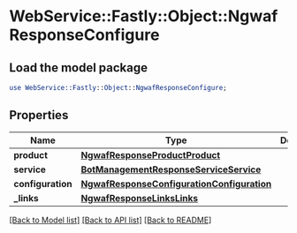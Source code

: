 # WebService::Fastly::Object::NgwafResponseConfigure

## Load the model package
```perl
use WebService::Fastly::Object::NgwafResponseConfigure;
```

## Properties
Name | Type | Description | Notes
------------ | ------------- | ------------- | -------------
**product** | [**NgwafResponseProductProduct**](NgwafResponseProductProduct.md) |  | [optional] 
**service** | [**BotManagementResponseServiceService**](BotManagementResponseServiceService.md) |  | [optional] 
**configuration** | [**NgwafResponseConfigurationConfiguration**](NgwafResponseConfigurationConfiguration.md) |  | [optional] 
**_links** | [**NgwafResponseLinksLinks**](NgwafResponseLinksLinks.md) |  | [optional] 

[[Back to Model list]](../README.md#documentation-for-models) [[Back to API list]](../README.md#documentation-for-api-endpoints) [[Back to README]](../README.md)


